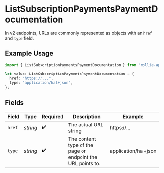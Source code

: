 # ListSubscriptionPaymentsPaymentDocumentation

In v2 endpoints, URLs are commonly represented as objects with an `href` and `type` field.

## Example Usage

```typescript
import { ListSubscriptionPaymentsPaymentDocumentation } from "mollie-api-typescript/models/operations";

let value: ListSubscriptionPaymentsPaymentDocumentation = {
  href: "https://...",
  type: "application/hal+json",
};
```

## Fields

| Field                                                       | Type                                                        | Required                                                    | Description                                                 | Example                                                     |
| ----------------------------------------------------------- | ----------------------------------------------------------- | ----------------------------------------------------------- | ----------------------------------------------------------- | ----------------------------------------------------------- |
| `href`                                                      | *string*                                                    | :heavy_check_mark:                                          | The actual URL string.                                      | https://...                                                 |
| `type`                                                      | *string*                                                    | :heavy_check_mark:                                          | The content type of the page or endpoint the URL points to. | application/hal+json                                        |